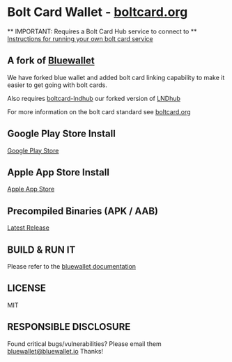 # Bolt Card Wallet - [boltcard.org](https://boltcard.org)

** IMPORTANT: Requires a Bolt Card Hub service to connect to **  
[Instructions for running your own bolt card service](https://github.com/boltcard/boltcard-lndhub-docker#readme)

## A fork of [Bluewallet](https://bluewallet.io/)

We have forked blue wallet and added bolt card linking capability to make it easier to get going with bolt cards.

Also requires [boltcard-lndhub](https://github.com/boltcard/boltcard-lndhub) our forked version of [LNDhub](https://bluewallet.io/) 

For more information on the bolt card standard see [boltcard.org](https://boltcard.org)

## Google Play Store Install

[Google Play Store](https://play.google.com/store/apps/details?id=com.boltcard.boltcard)

## Apple App Store Install

[Apple App Store](https://apps.apple.com/us/app/bolt-card-wallet/id6446301845)

## Precompiled Binaries (APK / AAB)

[Latest Release](https://github.com/boltcard/boltcard-wallet/releases/)

## BUILD & RUN IT

Please refer to the [bluewallet documentation](https://github.com/bluewallet/bluewallet)


## LICENSE

MIT

## RESPONSIBLE DISCLOSURE

Found critical bugs/vulnerabilities? Please email them bluewallet@bluewallet.io
Thanks!
